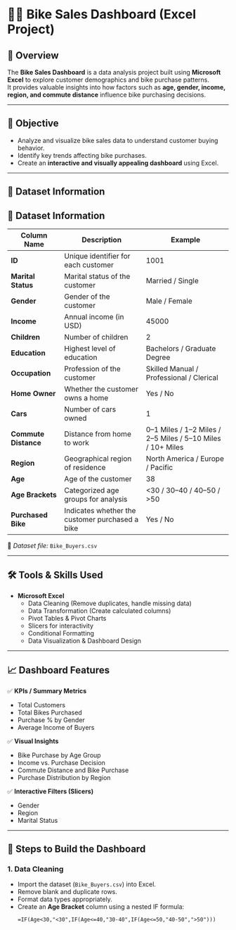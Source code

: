 # 🚴‍♂️ Bike Sales Dashboard (Excel Project)

## 📘 Overview
The **Bike Sales Dashboard** is a data analysis project built using **Microsoft Excel** to explore customer demographics and bike purchase patterns.  
It provides valuable insights into how factors such as **age, gender, income, region, and commute distance** influence bike purchasing decisions.

---

## 🎯 Objective
- Analyze and visualize bike sales data to understand customer buying behavior.  
- Identify key trends affecting bike purchases.  
- Create an **interactive and visually appealing dashboard** using Excel.

---

## 🧩 Dataset Information

## 📂 Dataset Information

| Column Name | Description | Example |
|--------------|-------------|----------|
| **ID** | Unique identifier for each customer | 1001 |
| **Marital Status** | Marital status of the customer | Married / Single |
| **Gender** | Gender of the customer | Male / Female |
| **Income** | Annual income (in USD) | 45000 |
| **Children** | Number of children | 2 |
| **Education** | Highest level of education | Bachelors / Graduate Degree |
| **Occupation** | Profession of the customer | Skilled Manual / Professional / Clerical |
| **Home Owner** | Whether the customer owns a home | Yes / No |
| **Cars** | Number of cars owned | 1 |
| **Commute Distance** | Distance from home to work | 0–1 Miles / 1–2 Miles / 2–5 Miles / 5–10 Miles / 10+ Miles |
| **Region** | Geographical region of residence | North America / Europe / Pacific |
| **Age** | Age of the customer | 38 |
| **Age Brackets** | Categorized age groups for analysis | <30 / 30–40 / 40–50 / >50 |
| **Purchased Bike** | Indicates whether the customer purchased a bike | Yes / No |

📂 *Dataset file:* `Bike_Buyers.csv`

---

## 🛠 Tools & Skills Used
- **Microsoft Excel**
  - Data Cleaning (Remove duplicates, handle missing data)
  - Data Transformation (Create calculated columns)
  - Pivot Tables & Pivot Charts
  - Slicers for interactivity
  - Conditional Formatting
  - Data Visualization & Dashboard Design

---

## 📈 Dashboard Features

✅ **KPIs / Summary Metrics**
- Total Customers  
- Total Bikes Purchased  
- Purchase % by Gender  
- Average Income of Buyers  

✅ **Visual Insights**
- Bike Purchase by Age Group  
- Income vs. Purchase Decision  
- Commute Distance and Bike Purchase  
- Purchase Distribution by Region  

✅ **Interactive Filters (Slicers)**
- Gender  
- Region  
- Marital Status  

---

## 🔧 Steps to Build the Dashboard

### 1. Data Cleaning
- Import the dataset (`Bike_Buyers.csv`) into Excel.  
- Remove blank and duplicate rows.  
- Format data types appropriately.  
- Create an **Age Bracket** column using a nested IF formula:
  ```excel
  =IF(Age<30,"<30",IF(Age<=40,"30-40",IF(Age<=50,"40-50",">50")))
